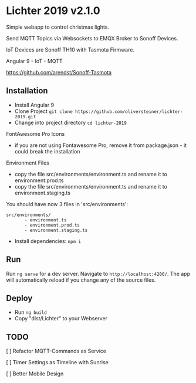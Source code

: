 # Lichter 2019 v2.1.0

Simple webapp to control christmas lights.

Send MQTT Topics via Websockets to EMQX Broker to Sonoff Devices.

IoT Devices are Sonoff TH10 with Tasmota Firmware.

Angular 9 - IoT -  MQTT

https://github.com/arendst/Sonoff-Tasmota



## Installation
- Install Angular 9
- Clone Project `git clone https://github.com/oliversteiner/lichter-2019.git`
- Change into project directory `cd lichter-2019`

FontAwesome Pro Icons
- if you are not using Fontawesome Pro, remove it from package.json - it could break the installation

Environment Files
- copy the file src/environments/environment.ts and rename it to environment.prod.ts
- copy the file src/environments/environment.ts and rename it to environment.staging.ts

You should have now 3 files in 'src/environments':
```
src/environments/
       - environment.ts
       - environment.prod.ts
       - environment.staging.ts
```
- Install dependencies: `npm i`


## Run 
Run `ng serve` for a dev server. 
Navigate to `http://localhost:4200/`. 
The app will automatically reload if you change any of the source files.

## Deploy
- Run `ng build`
- Copy "dist/Lichter" to your Webserver


## TODO

[ ] Refactor MQTT-Commands as Service

[ ] Timer Settings as Timeline with Sunrise

[ ] Better Mobile Design

